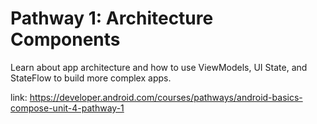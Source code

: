 # Pathway 1: Architecture Components

Learn about app architecture and how to use ViewModels, UI State, and StateFlow to build more complex apps.

link: https://developer.android.com/courses/pathways/android-basics-compose-unit-4-pathway-1
